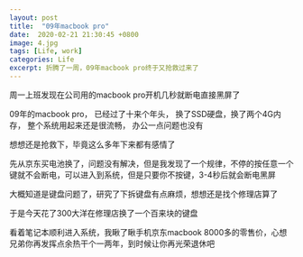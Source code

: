 ```yaml
---
layout: post
title:  "09年macbook pro"
date:  2020-02-21 21:30:45 +0800
image: 4.jpg
tags: [Life, work]
categories: Life
excerpt: 折腾了一周，09年macbook pro终于又抢救过来了 
---
```


周一上班发现在公司用的macbook pro开机几秒就断电直接黑屏了 

09年的macbook pro， 已经过了十来个年头， 换了SSD硬盘，换了两个4G内存， 整个系统用起来还是很流畅， 办公一点问题也没有

想想还是抢救下，毕竟这么多年下来都有感情了

先从京东买电池换了，问题没有解决，但是我发现了一个规律，不停的按任意一个键就不会断电，可以进入到系统，但是只要你不按键，3-4秒后就会断电黑屏

大概知道是键盘问题了，研究了下拆键盘有点麻烦，想想还是找个修理店算了

于是今天花了300大洋在修理店换了一个百来块的键盘

看着笔记本顺利进入系统，我瞅了瞅手机京东macbook 8000多的零售价，心想兄弟你再发挥点余热干个一两年，到时候让你再光荣退休吧




